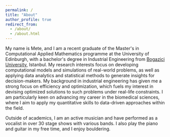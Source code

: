 ```yaml
---
permalink: /
title: "About"
author_profile: true
redirect_from: 
  - /about/
  - /about.html
---
```

My name is Mete, and I am a recent graduate of the Master's in Computational Applied Mathematics programme at the University of Edinburgh, with a bachelor's degree in Industrial Engineering from [Bogazici University](https://en.wikipedia.org/wiki/Boğaziçi_University), Istanbul. My research interests focus on developing computational models and simulations of real-world problems, as well as applying data analytics and statistical methods to generate insights for decision-makers. My background in industrial engineering has given me a strong focus on efficiency and optimization, which fuels my interest in devising optimized solutions to such problems under real-life constraints. I am particularly keen on advancing my career in the biomedical sciences, where I aim to apply my quantitative skills to data-driven approaches within the field.

Outside of academics, I am an active musician and have performed as a vocalist in over 30 stage shows with various bands. I also play the piano and guitar in my free time, and I enjoy bouldering.